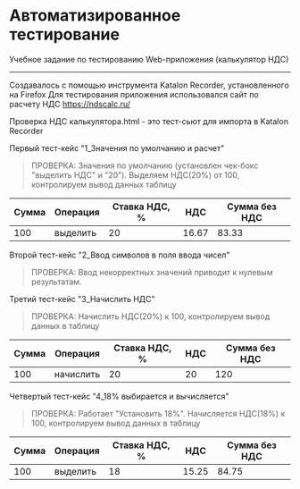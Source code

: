 # Автоматизированное тестирование
Учебное задание по тестированию Web-приложения (калькулятор НДС)
***
Создавалось с помощью инструмента Katalon Recorder, установленного на Firefox
Для тестирования приложения использовался сайт по расчету НДС https://ndscalc.ru/

Проверка НДС калькулятора.html - это тест-сьют для импорта в  Katalon Recorder


Первый тест-кейс "1_Значения по умолчанию и расчет"

>ПРОВЕРКА: Значения по умолчанию (установлен чек-бокс "выделить НДС" и  "20"). 
>Выделяем НДС(20%) от 100, контролируем вывод данных таблицу

Сумма|	Операция	| Ставка НДС, %	| НДС	| Сумма без НДС
-----|------------|---------------|-----|--------------
100  |	выделить 	|20 	          |16.67| 	83.33


Второй тест-кейс "2_Ввод символов в поля ввода чисел"

>ПРОВЕРКА: Ввод некорректных значений приводит к нулевым результатам.

Третий тест-кейс "3_Начислить НДС"

>ПРОВЕРКА: Начислить НДС(20%) к 100, контролируем вывод данных в таблицу

Сумма|	Операция	| Ставка НДС, %	| НДС	| Сумма без НДС
-----|------------|---------------|-----|--------------
100  |	начислить	|20 	          |20   | 	120


Четвертый тест-кейс "4_18% выбирается и вычисляется"

>ПРОВЕРКА: Работает "Установить 18%". Начисляется НДС(18%) к 100, контролируем вывод данных в таблицу

Сумма|	Операция	| Ставка НДС, %	| НДС	| Сумма без НДС
-----|------------|---------------|-----|--------------
100  |	выделить	|18	            |15.25| 	84.75


